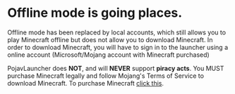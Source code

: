 # Offline mode is going places.
Offline mode has been replaced by local accounts, which still allows you to play Minecraft offline but does not allow you to download Minecraft. In order to download Minecraft, you will have to sign in to the launcher using a online account (Microsoft/Mojang account with Minecraft purchased)

PojavLauncher does **NOT**, and will **NEVER** support **piracy acts**. You MUST purchase Minecraft legally and follow Mojang's Terms of Service to download Minecraft.
To purchase Minecraft [click this](https://www.minecraft.net/).
